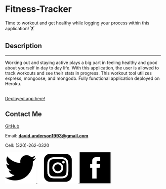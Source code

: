 # Fitness-Tracker
Time to workout and get healthy while logging your process within this application! 🏋️

## Description
<hr>
Working out and staying active plays a big part in feeling healthy and good about yourself in day to day life. With this application, the user is allowed to track workouts and see their stats in progress. This workout tool utilizes express, mongoose, and mongodb. Fully functional application deployed on Heroku.
<br>
<br>

[Deployed app here!](https://ultimatefitnesstracker.herokuapp.com/)

## Contact Me

[GitHub ](https://github.com/Davidanderson76)

Email: **david.anderson1993@gmail.com**

Cell: (320)-262-0320

<a href="https://twitter.com/david_zealot">
<img border="0" alt="Twitter Logo" src="public/img/twitter.png" width="100" height="100">
</a>

<a href="https://www.instagram.com/davidanderson76/">
<img border="0" alt="Instagram logo" src="public/img/insta.png" width="" height="100">
</a>

<a href="https://www.facebook.com/david.w.anderson.16">
<img border="0" alt="Facebook logo" src="public/img/fb.png" width="" height="100">
</a>